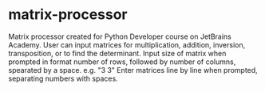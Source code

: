 # matrix-processor
Matrix processor created for Python Developer course on JetBrains Academy. User can input matrices for multiplication, addition, inversion, transposition, or to find the determinant.
Input size of matrix when prompted in format number of rows, followed by number of columns, spearated by a space. e.g. "3 3"
Enter matrices line by line when prompted, separating numbers with spaces.
